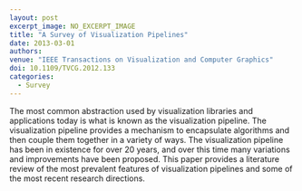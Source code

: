 ```yaml
---
layout: post
excerpt_image: NO_EXCERPT_IMAGE
title: "A Survey of Visualization Pipelines"
date: 2013-03-01
authors: 
venue: "IEEE Transactions on Visualization and Computer Graphics"
doi: 10.1109/TVCG.2012.133
categories:
  - Survey
---
```

The most common abstraction used by visualization libraries and applications today is what is known as the visualization pipeline. The visualization pipeline provides a mechanism to encapsulate algorithms and then couple them together in a variety of ways. The visualization pipeline has been in existence for over 20 years, and over this time many variations and improvements have been proposed. This paper provides a literature review of the most prevalent features of visualization pipelines and some of the most recent research directions.
